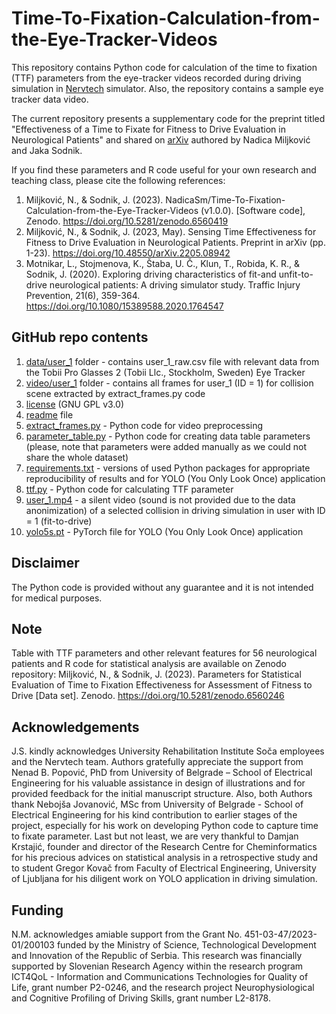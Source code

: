 # Time-To-Fixation-Calculation-from-the-Eye-Tracker-Videos
This repository contains Python code for calculation of the time to fixation (TTF) parameters from the eye-tracker videos recorded during driving simulation in [Nervtech](https://www.nervtech.com/) simulator. Also, the repository contains a sample eye tracker data video.

The current repository presents a supplementary code for the preprint titled "Effectiveness of a Time to Fixate for Fitness to Drive Evaluation in Neurological Patients" and shared on [arXiv](https://arxiv.org/ftp/arxiv/papers/2205/2205.08942.pdf) authored by Nadica Miljković and Jaka Sodnik.

If you find these parameters and R code useful for your own research and teaching class, please cite the following references:

1) Miljković, N., & Sodnik, J. (2023). NadicaSm/Time-To-Fixation-Calculation-from-the-Eye-Tracker-Videos (v1.0.0). [Software code], Zenodo. https://doi.org/10.5281/zenodo.6560419
2) Miljković, N., & Sodnik, J. (2023, May). Sensing Time Effectiveness for Fitness to Drive Evaluation in Neurological Patients. Preprint in arXiv (pp. 1-23). https://doi.org/10.48550/arXiv.2205.08942
3) Motnikar, L., Stojmenova, K., Štaba, U. Č., Klun, T., Robida, K. R., & Sodnik, J. (2020). Exploring driving characteristics of fit-and unfit-to-drive neurological patients: A driving simulator study. Traffic Injury Prevention, 21(6), 359-364. https://doi.org/10.1080/15389588.2020.1764547

## GitHub repo contents
1) [data/user_1](https://github.com/NadicaSm/Time-To-Fixation-Calculation-from-the-Eye-Tracker-Videos/tree/main/data/user_1) folder - contains user_1_raw.csv file with relevant data from the Tobii Pro Glasses 2 (Tobii Llc., Stockholm, Sweden) Eye Tracker
2) [video/user_1](https://github.com/NadicaSm/Time-To-Fixation-Calculation-from-the-Eye-Tracker-Videos/tree/main/video/user_1) folder - contains all frames for user_1 (ID = 1) for collision scene extracted by extract_frames.py code
3) [license](https://github.com/NadicaSm/Time-To-Fixation-Calculation-from-the-Eye-Tracker-Videos/blob/main/LICENSE) (GNU GPL v3.0)
4) [readme](https://github.com/NadicaSm/Time-To-Fixation-Calculation-from-the-Eye-Tracker-Videos/blob/main/README.md) file
5) [extract_frames.py](https://github.com/NadicaSm/Time-To-Fixation-Calculation-from-the-Eye-Tracker-Videos/blob/main/extract_frames.py) - Python code for video preprocessing
7) [parameter_table.py](https://github.com/NadicaSm/Time-To-Fixation-Calculation-from-the-Eye-Tracker-Videos/blob/main/parameter_table.py) - Python code for creating data table parameters (please, note that parameters were added manually as we could not share the whole dataset)
8) [requirements.txt](https://github.com/NadicaSm/Time-To-Fixation-Calculation-from-the-Eye-Tracker-Videos/blob/main/requirements.txt) - versions of used Python packages for appropriate reproducibility of results and for YOLO (You Only Look Once) application
9) [ttf.py](https://github.com/NadicaSm/Time-To-Fixation-Calculation-from-the-Eye-Tracker-Videos/blob/main/ttf.py) - Python code for calculating TTF parameter
10) [user_1.mp4](https://github.com/NadicaSm/Time-To-Fixation-Calculation-from-the-Eye-Tracker-Videos/blob/main/user_1.mp4) -  a silent video (sound is not provided due to the data anonimization) of a selected collision in driving simulation in user with ID = 1 (fit-to-drive)
11) [yolo5s.pt](https://github.com/NadicaSm/Time-To-Fixation-Calculation-from-the-Eye-Tracker-Videos/blob/main/yolov5s.pt) - PyTorch file for YOLO (You Only Look Once) application

## Disclaimer
The Python code is provided without any guarantee and it is not intended for medical purposes.

## Note
Table with TTF parameters and other relevant features for 56 neurological patients and R code for statistical analysis are available on Zenodo repository: Miljković, N., & Sodnik, J. (2023). Parameters for Statistical Evaluation of Time to Fixation Effectiveness for Assessment of Fitness to Drive [Data set]. Zenodo. https://doi.org/10.5281/zenodo.6560246

## Acknowledgements
J.S. kindly acknowledges University Rehabilitation Institute Soča employees and the Nervtech team. Authors gratefully appreciate the support from Nenad B. Popović, PhD from University of Belgrade – School of Electrical Engineering for his valuable assistance in design of illustrations and for provided feedback for the initial manuscript structure. Also, both Authors thank Nebojša Jovanović, MSc from University of Belgrade - School of Electrical Engineering for his kind contribution to earlier stages of the project, especially for his work on developing Python code to capture time to fixate parameter. Last but not least, we are very thankful to Damjan Krstajić, founder and director of the Research Centre for Cheminformatics for his precious advices on statistical analysis in a retrospective study and to student Gregor Kovač from Faculty of Electrical Engineering, University of Ljubljana for his diligent work on YOLO application in driving simulation.

## Funding
N.M. acknowledges amiable support from the Grant No. 451-03-47/2023-01/200103 funded by the Ministry of Science, Technological Development and Innovation of the Republic of Serbia. This research was financially supported by Slovenian Research Agency within the research program ICT4QoL - Information and Communications Technologies for Quality of Life, grant number P2-0246, and the research project Neurophysiological and Cognitive Profiling of Driving Skills, grant number L2-8178.
